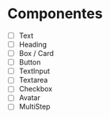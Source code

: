 # Componentes

- [ ] Text
- [ ] Heading
- [ ] Box / Card
- [ ] Button
- [ ] TextInput
- [ ] Textarea
- [ ] Checkbox
- [ ] Avatar
- [ ] MultiStep